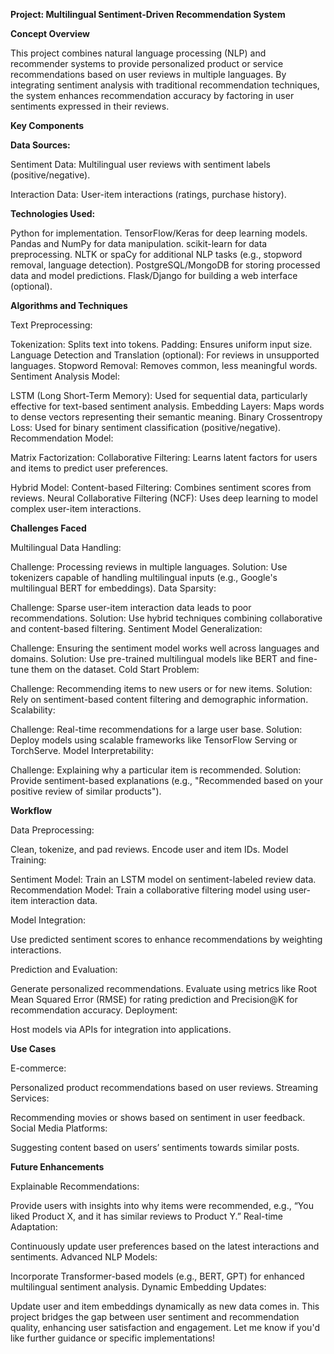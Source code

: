 **Project: Multilingual Sentiment-Driven Recommendation System**

**Concept Overview**

This project combines natural language processing (NLP) and recommender systems to provide personalized product or service recommendations based on user reviews in multiple languages. By integrating sentiment analysis with traditional recommendation techniques, the system enhances recommendation accuracy by factoring in user sentiments expressed in their reviews.

**Key Components**

**Data Sources:**

Sentiment Data: Multilingual user reviews with sentiment labels (positive/negative).

Interaction Data: User-item interactions (ratings, purchase history).

**Technologies Used:**

Python for implementation.
TensorFlow/Keras for deep learning models.
Pandas and NumPy for data manipulation.
scikit-learn for data preprocessing.
NLTK or spaCy for additional NLP tasks (e.g., stopword removal, language detection).
PostgreSQL/MongoDB for storing processed data and model predictions.
Flask/Django for building a web interface (optional).

**Algorithms and Techniques**

Text Preprocessing:

Tokenization: Splits text into tokens.
Padding: Ensures uniform input size.
Language Detection and Translation (optional): For reviews in unsupported languages.
Stopword Removal: Removes common, less meaningful words.
Sentiment Analysis Model:

LSTM (Long Short-Term Memory): Used for sequential data, particularly effective for text-based sentiment analysis.
Embedding Layers: Maps words to dense vectors representing their semantic meaning.
Binary Crossentropy Loss: Used for binary sentiment classification (positive/negative).
Recommendation Model:

Matrix Factorization:
Collaborative Filtering: Learns latent factors for users and items to predict user preferences.

Hybrid Model:
Content-based Filtering: Combines sentiment scores from reviews.
Neural Collaborative Filtering (NCF): Uses deep learning to model complex user-item interactions.

**Challenges Faced**

Multilingual Data Handling:

Challenge: Processing reviews in multiple languages.
Solution: Use tokenizers capable of handling multilingual inputs (e.g., Google's multilingual BERT for embeddings).
Data Sparsity:

Challenge: Sparse user-item interaction data leads to poor recommendations.
Solution: Use hybrid techniques combining collaborative and content-based filtering.
Sentiment Model Generalization:

Challenge: Ensuring the sentiment model works well across languages and domains.
Solution: Use pre-trained multilingual models like BERT and fine-tune them on the dataset.
Cold Start Problem:

Challenge: Recommending items to new users or for new items.
Solution: Rely on sentiment-based content filtering and demographic information.
Scalability:

Challenge: Real-time recommendations for a large user base.
Solution: Deploy models using scalable frameworks like TensorFlow Serving or TorchServe.
Model Interpretability:

Challenge: Explaining why a particular item is recommended.
Solution: Provide sentiment-based explanations (e.g., "Recommended based on your positive review of similar products").

**Workflow**

Data Preprocessing:

Clean, tokenize, and pad reviews.
Encode user and item IDs.
Model Training:

Sentiment Model: Train an LSTM model on sentiment-labeled review data.
Recommendation Model: Train a collaborative filtering model using user-item interaction data.

Model Integration:

Use predicted sentiment scores to enhance recommendations by weighting interactions.

Prediction and Evaluation:

Generate personalized recommendations.
Evaluate using metrics like Root Mean Squared Error (RMSE) for rating prediction and Precision@K for recommendation accuracy.
Deployment:

Host models via APIs for integration into applications.

**Use Cases**

E-commerce:

Personalized product recommendations based on user reviews.
Streaming Services:

Recommending movies or shows based on sentiment in user feedback.
Social Media Platforms:

Suggesting content based on users’ sentiments towards similar posts.

**Future Enhancements**

Explainable Recommendations:

Provide users with insights into why items were recommended, e.g., “You liked Product X, and it has similar reviews to Product Y.”
Real-time Adaptation:

Continuously update user preferences based on the latest interactions and sentiments.
Advanced NLP Models:

Incorporate Transformer-based models (e.g., BERT, GPT) for enhanced multilingual sentiment analysis.
Dynamic Embedding Updates:

Update user and item embeddings dynamically as new data comes in.
This project bridges the gap between user sentiment and recommendation quality, enhancing user satisfaction and engagement. Let me know if you'd like further guidance or specific implementations!
